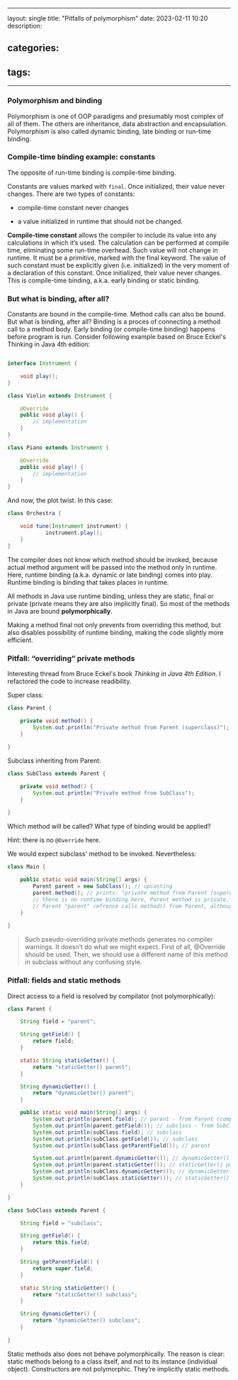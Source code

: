 
---
layout: single
title: "Pitfalls of polymorphism"
date:   2023-02-11 10:20
description:

categories:
- 

tags:
- 

---

### Polymorphism and binding

Polymorphism is one of OOP paradigms and presumably most complex of all of them. The others are inheritance, data abstraction and encapsulation.
Polymorphism is also called dynamic binding, late binding or run-time binding.

### Compile-time binding example: constants

The opposite of run-time binding is compile-time binding.

Constants are values marked with ```final```. Once initialized, their value never changes.
There are two types of constants:

- compile-time constant never changes

- a value initialized in runtime that should not be changed.

**Compile-time constant** allows the compiler to include its value into any calculations in which it’s used. The calculation can be performed at compile
time, eliminating some run-time overhead. Such value will not change in runtime. It must be a primitive, marked with the final keyword. The value
of such constant must be explicitly given (i.e. initialized) in the very moment of a declaration of this constant. Once initialized, their value never changes.
This is compile-time binding, a.k.a. early binding or static binding.

### But what is binding, after all?

Constants are bound in the compile-time. Method calls can also be bound. But what is binding, after all?
Binding is a proces of connecting a method call to a method body. Early binding (or compile-time binding) happens before program is run.
Consider following example based on Bruce Eckel's Thinking in Java 4th edition:

```java

interface Instrument {

    void play();
}

class Violin extends Instrument {

    @Override
    public void play() {
        // implementation
    }
}

class Piano extends Instrument {

    @Override
    public void play() {
        // implementation
    }
}
```
And now, the plot twist. In this case:

```java
class Orchestra {

    void tune(Instrument instrument) {
            instrument.play();
    }
}
```
The compiler does not know which method should be invoked, because actual method argument will be passed into the method only in runtime.
Here, runtime binding (a.k.a. dynamic or late binding) comes into play. Runtime binding is binding that takes places in runtime. 

All methods in Java use runtime binding, unless they are static, final or private (private means they are also implicitly final). So most of the methods in Java are bound
**polymorphically**.

Making a method final not only prevents from overriding this method, but also disables possibility of runtime binding, making the code slightly more efficient.

### Pitfall: “overriding” private methods

Interesting thread from Bruce Eckel's book *Thinking in Java 4th Edition*. I refactored the code to increase readibility.

Super class:

```java
class Parent {

    private void method() {
        System.out.println("Private method from Parent (superclass)");
    }
    
}
```
Subclass inheriting from Parent:

```java
class SubClass extends Parent {

    private void method() {
        System.out.println("Private method from SubClass");
    }

}
```

Which method will be called? What type of binding would be applied?

Hint: there is no ```@Override``` here.

We would expect subclass' method to be invoked. Nevertheless:

```java
class Main {
    
    public static void main(String[] args) {
        Parent parent = new SubClass(); // upcasting
        parent.method(); // prints: "private method from Parent (superclass)", so Parent method is invoked, not SubClass method
        // there is no runtime binding here, Parent method is private, hence final, prevents overriding
        // Parent "parent" refrence calls method() from Parent, although it is SubClass() object.
    }
    
}
```

> Such pseudo-overriding private methods generates no compiler
warnings. It doesn’t do what we might expect. 
> First of all, @Override should be used.
Then, we should use a different name of this method in subclass without any confusing style.

### Pitfall: fields and static methods

Direct access to a field is resolved by compilator (not polymorphically):

```java
class Parent {

    String field = "parent";

    String getField() {
        return field;
    }

    static String staticGetter() {
        return "staticGetter() parent";
    }

    String dynamicGetter() {
        return "dynamicGetter() parent";
    }

    public static void main(String[] args) {
        System.out.println(parent.field); // parent - from Parent (compile-type binding)
        System.out.println(parent.getField()); // subclass - from SubClass (polymorphism, runtime binding)
        System.out.println(subClass.field); // subclass
        System.out.println(subClass.getField()); // subclass
        System.out.println(subClass.getParentField()); // parent

        System.out.println(parent.dynamicGetter()); // dynamicGetter() subclass
        System.out.println(parent.staticGetter()); // staticGetter() parent
        System.out.println(subClass.dynamicGetter()); // dynamicGetter() subclass
        System.out.println(subClass.staticGetter()); // staticGetter() subclass
    }

}
```

```java
class SubClass extends Parent {

    String field = "subclass";

    String getField() {
        return this.field;
    }

    String getParentField() {
        return super.field;
    }

    static String staticGetter() {
        return "staticGetter() subclass";
    }

    String dynamicGetter() {
        return "dynamicGetter() subclass";
    }
    
}
```
Static methods also does not behave polymorphically. The reason is clear: static methods belong to a class itself, and not to its instance (individual object).
Constructors are not polymorphic. They’re implicitly static methods.
